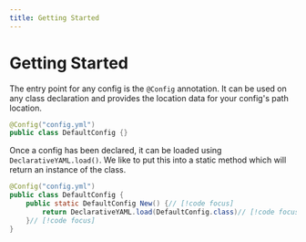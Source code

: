```yaml
---
title: Getting Started
---
```

# Getting Started
The entry point for any config is the `@Config` annotation.
It can be used on any class declaration and provides the location data for your config's path location.
```java
@Config("config.yml")
public class DefaultConfig {}
```
Once a config has been declared, it can be loaded using `DeclarativeYAML.load()`.
We like to put this into a static method which will return an instance of the class.
```java
@Config("config.yml")
public class DefaultConfig {
    public static DefaultConfig New() {// [!code focus]
        return DeclarativeYAML.load(DefaultConfig.class)// [!code focus]
    }// [!code focus]
}
```